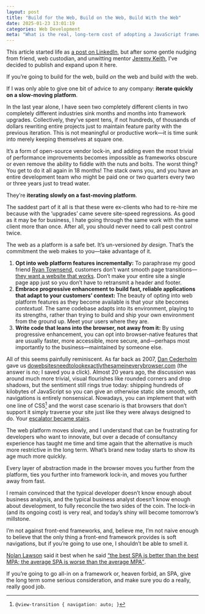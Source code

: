 ```yaml
---
layout: post
title: "Build for the Web, Build on the Web, Build With the Web"
date: 2025-01-23 13:01:19
categories: Web Development
meta: "What is the real, long-term cost of adopting a JavaScript framework?"
---
```


<p class="c-highlight">This article started life as <a
href="https://www.linkedin.com/feed/update/urn:li:activity:7287827600968699904/">a
post on LinkedIn</a>, but after some gentle nudging from friend, web custodian,
and unwitting mentor <a href="https://adactio.com/">Jeremy Keith</a>, I’ve
decided to publish and expand upon it here.</p>

If you’re going to build for the web, build _on_ the web and build _with_ the
web.

If I was only able to give one bit of advice to any company: **iterate quickly
on a slow-moving platform**.

In the last year alone, I have seen two completely different clients in two
completely different industries sink months and months into framework upgrades.
Collectively, they’ve spent tens, if not hundreds, of thousands of dollars
rewriting entire projects just to maintain feature parity with the previous
iteration. This is not meaningful or productive work—it is time sunk into merely
keeping themselves at square one.

It’s a form of open-source vendor lock-in, and adding even the most trivial of
performance improvements becomes impossible as frameworks obscure or even remove
the ability to fiddle with the nuts and bolts. The worst thing? You get to do it
all again in 18 months! The stack owns you, and you have an entire development
team who might be paid one or two quarters every two or three years just to
tread water.

They’re **iterating slowly on a fast-moving platform**.

The saddest part of it all is that these were ex-clients who had to re-hire me
because with the ‘upgrades’ came severe site-speed regressions. As good as it
may be for business, I hate going through the same work with the same client
more than once. After all, you should never need to call pest control twice.

The web as a platform is a safe bet. It’s un-versioned _by design_. That’s the
commitment the web makes to you—take advantage of it.

1. **Opt into web platform features incrementally:** To paraphrase my good
   friend [Ryan Townsend](https://twnsnd.com/), customers don’t want smooth page
   transitions—[they want a website that
   works](https://www.youtube.com/watch?v=f5felHJiACE&t=1202s). Don’t make your
   entire site a single page app just so you don’t have to retransmit a header
   and footer.
2. **Embrace progressive enhancement to build fast, reliable applications that
   adapt to your customers’ context:** The beauty of opting into web platform
   features as they become available is that your site becomes _contextual_. The
   same codebase adapts into its environment, playing to its strengths, rather
   than trying to build and ship your own environment from the ground up. Meet
   your users where they are.
3. **Write code that leans into the browser, not away from it:** By using
   progressive enhancement, you can opt into browser-native features that are
   usually faster, more accessible, more secure, and—perhaps most importantly to
   the business—maintained by someone else.

All of this seems painfully reminiscent. As far back as 2007, [Dan
Cederholm](https://simplebits.com/about/) gave us
[do&shy;websites&shy;need&shy;to&shy;look&shy;exactly&shy;the&shy;same&shy;in&shy;every&shy;browser.com](https://web.archive.org/web/20071212220950/http://dowebsitesneedtolookexactlythesameineverybrowser.com/)
(the answer is _no_; I saved you a click). Almost 20 years ago, the discussion
was around much more trivial, visual flourishes like rounded corners and drop
shadows, but the sentiment still rings true today: shipping hundreds of
kilobytes of JavaScript so you can give an otherwise static site smooth, soft
navigations is entirely nonsensical. Nowadays, you can implement that with one
line of CSS[^1] and the worst case scenario is that browsers that don’t support
it simply traverse your site just like they were always designed to do. Your
[escalator became stairs](https://www.youtube.com/watch?v=tqOkWWV6a_U).

The web platform moves slowly, and I understand that can be frustrating for
developers who want to innovate, but over a decade of consultancy experience has
taught me time and time again that the alternative is much more restrictive in
the long term. What’s brand new today starts to show its age much more quickly.

Every layer of abstraction made in the browser moves you further from the
platform, ties you further into framework lock-in, and moves you further away
from fast.

I remain convinced that the typical developer doesn’t know enough about business
analysis, and the typical business analyst doesn’t know enough about
development, to fully reconcile the two sides of the coin. The lock-in (and its
ongoing cost) is very real, and today’s shiny will become tomorrow’s millstone.

I’m not against front-end frameworks, and, believe me, I’m not naive enough to
believe that the only thing a front-end framework provides is soft navigations,
but if you’re going to use one, I shouldn’t be able to smell it.

[Nolan Lawson](https://nolanlawson.com/) said it best when he said [<q>the best
SPA is better than the best MPA; the average SPA is worse than the average
MPA</q>](https://nolanlawson.com/2022/06/27/spas-theory-versus-practice/).

If you’re going to go all-in on a framework or, heaven forbid, an SPA, give the
long term some serious consideration, and make sure you do a really, really good
job.

[^1]: `@view-transition { navigation: auto; }`

